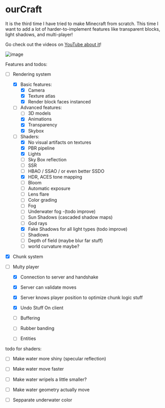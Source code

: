 # ourCraft

It is the third time I have tried to make Minecraft from scratch.
This time I want to add a lot of harder-to-implement features like transparent blocks, light shadows, and multi-player!

Go check out the videos on [YouTube about it](https://www.youtube.com/watch?v=StNAG_tLEoU&list=PLKUl_fMWLdH-0H-tz0S144g5xXliHOIxC&index=4)!

![image](https://github.com/meemknight/ourCraft/assets/36445656/3f6c8976-8f63-4259-a1de-3305c4c52467)


Features and todos:

- [ ] Rendering system
  - [x] Basic features:
    - [x] Camera
    - [x] Texture atlas
    - [x] Render block faces instanced   
  - [ ] Advanced features:
	- [ ] 3D models
	- [x] Animations
	- [x] Transparency
	- [x] Skybox
  - [ ] Shaders:
	- [x] No visual artifacts on textures
	- [x] PBR pipeline
	- [x] Lights
	- [ ] Sky Box reflection
	- [ ] SSR
	- [ ] HBAO / SSAO / or even better SSDO
	- [x] HDR, ACES tone mapping
	- [ ] Bloom
	- [ ] Automatic exposure
	- [ ] Lens flare
	- [ ] Color grading
	- [ ] Fog
	- [ ] Underwater fog -(todo improve)
	- [ ] Sun Shadows (cascaded shadow maps)
	- [ ] God rays	
	- [x] Fake Shadows for all light types (todo improve)
  	- [ ] Shadiows
	- [ ] Depth of field (maybe blur far stuff)
	- [ ] world curvature maybe?

- [x] Chunk system

- [ ] Multy player
  - [x] Connection to server and handshake
  - [x] Server can validate moves
  - [x] Server knows player position to optimize chunk logic stuff
  - [x] Undo Stuff On client
  - [ ] Buffering
  - [ ] Rubber banding
  - [ ] Entities




todo for shaders:

 - [ ] Make water more shiny (specular reflection)
 - [ ] Make water move faster
 - [ ] Make water wripels a little smaller?
 - [ ] Make water geometry actually move
 - [ ] Sepparate underwater color




